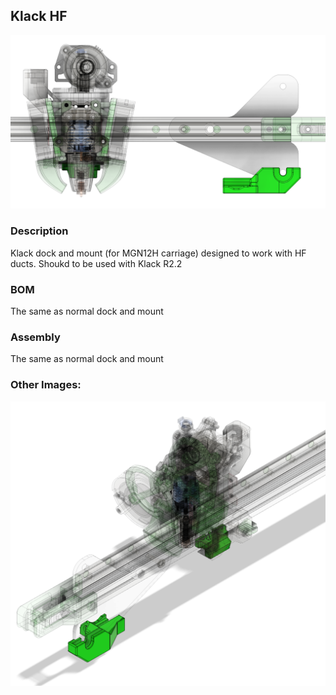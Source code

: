 ## Klack HF

<img src="./Images/Front.png"/>

### Description

Klack dock and mount (for MGN12H carriage) designed to work with HF ducts. Shoukd to be used with Klack R2.2 

### BOM

The same as normal dock and mount

### Assembly

The same as normal dock and mount

### Other Images:

<img src="./Images/Angle.png"/>
